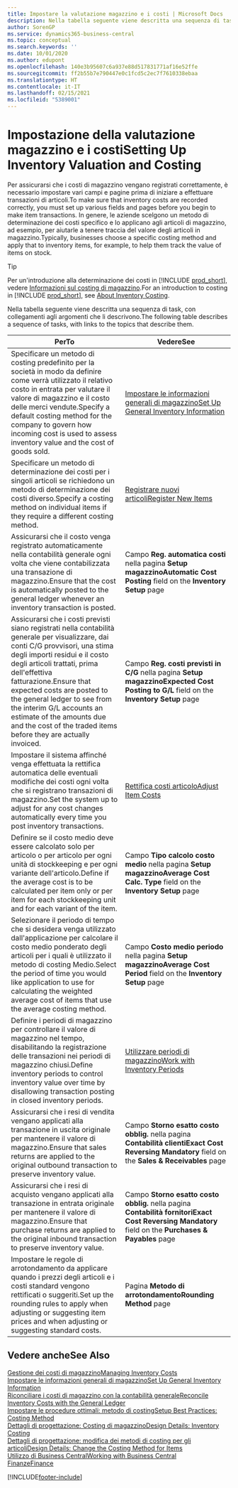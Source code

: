 ```yaml
---
title: Impostare la valutazione magazzino e i costi | Microsoft Docs
description: Nella tabella seguente viene descritta una sequenza di task, con collegamenti agli argomenti che li descrivono.
author: SorenGP
ms.service: dynamics365-business-central
ms.topic: conceptual
ms.search.keywords: ''
ms.date: 10/01/2020
ms.author: edupont
ms.openlocfilehash: 140e3b95607c6a937e88d517831771af16e52ffe
ms.sourcegitcommit: ff2b55b7e790447e0c1fcd5c2ec7f7610338ebaa
ms.translationtype: HT
ms.contentlocale: it-IT
ms.lasthandoff: 02/15/2021
ms.locfileid: "5389001"
---
```

# <a name="setting-up-inventory-valuation-and-costing"></a><span data-ttu-id="a0300-103">Impostazione della valutazione magazzino e i costi</span><span class="sxs-lookup"><span data-stu-id="a0300-103">Setting Up Inventory Valuation and Costing</span></span>

<span data-ttu-id="a0300-104">Per assicurarsi che i costi di magazzino vengano registrati correttamente, è necessario impostare vari campi e pagine prima di iniziare a effettuare transazioni di articoli.</span><span class="sxs-lookup"><span data-stu-id="a0300-104">To make sure that inventory costs are recorded correctly, you must set up various fields and pages before you begin to make item transactions.</span></span> <span data-ttu-id="a0300-105">In genere, le aziende scelgono un metodo di determinazione dei costi specifico e lo applicano agli articoli di magazzino, ad esempio, per aiutarle a tenere traccia del valore degli articoli in magazzino.</span><span class="sxs-lookup"><span data-stu-id="a0300-105">Typically, businesses choose a specific costing method and apply that to inventory items, for example, to help them track the value of items on stock.</span></span>  

> [!TIP]
> <span data-ttu-id="a0300-106">Per un'introduzione alla determinazione dei costi in [!INCLUDE [prod_short](includes/prod_short.md)], vedere [Informazioni sul costing di magazzino](finance-learn-about-costing.md).</span><span class="sxs-lookup"><span data-stu-id="a0300-106">For an introduction to costing in [!INCLUDE [prod_short](includes/prod_short.md)], see [About Inventory Costing](finance-learn-about-costing.md).</span></span>

<span data-ttu-id="a0300-107">Nella tabella seguente viene descritta una sequenza di task, con collegamenti agli argomenti che li descrivono.</span><span class="sxs-lookup"><span data-stu-id="a0300-107">The following table describes a sequence of tasks, with links to the topics that describe them.</span></span>

|<span data-ttu-id="a0300-108">**Per**</span><span class="sxs-lookup"><span data-stu-id="a0300-108">**To**</span></span>|<span data-ttu-id="a0300-109">**Vedere**</span><span class="sxs-lookup"><span data-stu-id="a0300-109">**See**</span></span>|  
|------------|-------------|
|<span data-ttu-id="a0300-110">Specificare un metodo di costing predefinito per la società in modo da definire come verrà utilizzato il relativo costo in entrata per valutare il valore di magazzino e il costo delle merci vendute.</span><span class="sxs-lookup"><span data-stu-id="a0300-110">Specify a default costing method for the company to govern how incoming cost is used to assess inventory value and the cost of goods sold.</span></span>|[<span data-ttu-id="a0300-111">Impostare le informazioni generali di magazzino</span><span class="sxs-lookup"><span data-stu-id="a0300-111">Set Up General Inventory Information</span></span>](inventory-how-setup-general.md)|  
|<span data-ttu-id="a0300-112">Specificare un metodo di determinazione dei costi per i singoli articoli se richiedono un metodo di determinazione dei costi diverso.</span><span class="sxs-lookup"><span data-stu-id="a0300-112">Specify a costing method on individual items if they require a different costing method.</span></span>|[<span data-ttu-id="a0300-113">Registrare nuovi articoli</span><span class="sxs-lookup"><span data-stu-id="a0300-113">Register New Items</span></span>](inventory-how-register-new-items.md)|  
|<span data-ttu-id="a0300-114">Assicurarsi che il costo venga registrato automaticamente nella contabilità generale ogni volta che viene contabilizzata una transazione di magazzino.</span><span class="sxs-lookup"><span data-stu-id="a0300-114">Ensure that the cost is automatically posted to the general ledger whenever an inventory transaction is posted.</span></span>|<span data-ttu-id="a0300-115">Campo **Reg. automatica costi** nella pagina **Setup magazzino**</span><span class="sxs-lookup"><span data-stu-id="a0300-115">**Automatic Cost Posting** field on the **Inventory Setup** page</span></span>|  
|<span data-ttu-id="a0300-116">Assicurarsi che i costi previsti siano registrati nella contabilità generale per visualizzare, dai conti C/G provvisori, una stima degli importi residui e il costo degli articoli trattati, prima dell'effettiva fatturazione.</span><span class="sxs-lookup"><span data-stu-id="a0300-116">Ensure that expected costs are posted to the general ledger to see from the interim G/L accounts an estimate of the amounts due and the cost of the traded items before they are actually invoiced.</span></span>|<span data-ttu-id="a0300-117">Campo **Reg. costi previsti in C/G** nella pagina **Setup magazzino**</span><span class="sxs-lookup"><span data-stu-id="a0300-117">**Expected Cost Posting to G/L** field on the **Inventory Setup** page</span></span>|  
|<span data-ttu-id="a0300-118">Impostare il sistema affinché venga effettuata la rettifica automatica delle eventuali modifiche dei costi ogni volta che si registrano transazioni di magazzino.</span><span class="sxs-lookup"><span data-stu-id="a0300-118">Set the system up to adjust for any cost changes automatically every time you post inventory transactions.</span></span>|[<span data-ttu-id="a0300-119">Rettifica costi articolo</span><span class="sxs-lookup"><span data-stu-id="a0300-119">Adjust Item Costs</span></span>](inventory-how-adjust-item-costs.md)|  
|<span data-ttu-id="a0300-120">Definire se il costo medio deve essere calcolato solo per articolo o per articolo per ogni unità di stockkeeping e per ogni variante dell'articolo.</span><span class="sxs-lookup"><span data-stu-id="a0300-120">Define if the average cost is to be calculated per item only or per item for each stockkeeping unit and for each variant of the item.</span></span>|<span data-ttu-id="a0300-121">Campo **Tipo calcolo costo medio** nella pagina **Setup magazzino**</span><span class="sxs-lookup"><span data-stu-id="a0300-121">**Average Cost Calc. Type** field on the **Inventory Setup** page</span></span>|  
|<span data-ttu-id="a0300-122">Selezionare il periodo di tempo che si desidera venga utilizzato dall'applicazione per calcolare il costo medio ponderato degli articoli per i quali è utilizzato il metodo di costing Medio.</span><span class="sxs-lookup"><span data-stu-id="a0300-122">Select the period of time you would like application to use for calculating the weighted average cost of items that use the average costing method.</span></span>|<span data-ttu-id="a0300-123">Campo **Costo medio periodo** nella pagina **Setup magazzino**</span><span class="sxs-lookup"><span data-stu-id="a0300-123">**Average Cost Period** field on the **Inventory Setup** page</span></span>|  
|<span data-ttu-id="a0300-124">Definire i periodi di magazzino per controllare il valore di magazzino nel tempo, disabilitando la registrazione delle transazioni nei periodi di magazzino chiusi.</span><span class="sxs-lookup"><span data-stu-id="a0300-124">Define inventory periods to control inventory value over time by disallowing transaction posting in closed inventory periods.</span></span>|[<span data-ttu-id="a0300-125">Utilizzare periodi di magazzino</span><span class="sxs-lookup"><span data-stu-id="a0300-125">Work with Inventory Periods</span></span>](finance-how-to-work-with-inventory-periods.md)|  
|<span data-ttu-id="a0300-126">Assicurarsi che i resi di vendita vengano applicati alla transazione in uscita originale per mantenere il valore di magazzino.</span><span class="sxs-lookup"><span data-stu-id="a0300-126">Ensure that sales returns are applied to the original outbound transaction to preserve inventory value.</span></span>|<span data-ttu-id="a0300-127">Campo **Storno esatto costo obblig.** nella pagina **Contabilità clienti**</span><span class="sxs-lookup"><span data-stu-id="a0300-127">**Exact Cost Reversing Mandatory** field on the **Sales & Receivables** page</span></span>|  
|<span data-ttu-id="a0300-128">Assicurarsi che i resi di acquisto vengano applicati alla transazione in entrata originale per mantenere il valore di magazzino.</span><span class="sxs-lookup"><span data-stu-id="a0300-128">Ensure that purchase returns are applied to the original inbound transaction to preserve inventory value.</span></span>|<span data-ttu-id="a0300-129">Campo **Storno esatto costo obblig.** nella pagina **Contabilità fornitori**</span><span class="sxs-lookup"><span data-stu-id="a0300-129">**Exact Cost Reversing Mandatory** field on the **Purchases & Payables** page</span></span>|
|<span data-ttu-id="a0300-130">Impostare le regole di arrotondamento da applicare quando i prezzi degli articoli e i costi standard vengono rettificati o suggeriti.</span><span class="sxs-lookup"><span data-stu-id="a0300-130">Set up the rounding rules to apply when adjusting or suggesting item prices and when adjusting or suggesting standard costs.</span></span>|<span data-ttu-id="a0300-131">Pagina **Metodo di arrotondamento**</span><span class="sxs-lookup"><span data-stu-id="a0300-131">**Rounding Method** page</span></span>|  

## <a name="see-also"></a><span data-ttu-id="a0300-132">Vedere anche</span><span class="sxs-lookup"><span data-stu-id="a0300-132">See Also</span></span>

[<span data-ttu-id="a0300-133">Gestione dei costi di magazzino</span><span class="sxs-lookup"><span data-stu-id="a0300-133">Managing Inventory Costs</span></span>](finance-manage-inventory-costs.md)  
[<span data-ttu-id="a0300-134">Impostare le informazioni generali di magazzino</span><span class="sxs-lookup"><span data-stu-id="a0300-134">Set Up General Inventory Information</span></span>](inventory-how-setup-general.md)  
[<span data-ttu-id="a0300-135">Riconciliare i costi di magazzino con la contabilità generale</span><span class="sxs-lookup"><span data-stu-id="a0300-135">Reconcile Inventory Costs with the General Ledger</span></span>](finance-how-to-post-inventory-costs-to-the-general-ledger.md)  
[<span data-ttu-id="a0300-136">Impostare le procedure ottimali: metodo di costing</span><span class="sxs-lookup"><span data-stu-id="a0300-136">Setup Best Practices: Costing Method</span></span>](setup-best-practices-costing-method.md)  
[<span data-ttu-id="a0300-137">Dettagli di progettazione: Costing di magazzino</span><span class="sxs-lookup"><span data-stu-id="a0300-137">Design Details: Inventory Costing</span></span>](design-details-inventory-costing.md)  
[<span data-ttu-id="a0300-138">Dettagli di progettazione: modifica dei metodi di costing per gli articoli</span><span class="sxs-lookup"><span data-stu-id="a0300-138">Design Details: Change the Costing Method for Items</span></span>](design-details-changing-costing-methods.md)  
[<span data-ttu-id="a0300-139">Utilizzo di Business Central</span><span class="sxs-lookup"><span data-stu-id="a0300-139">Working with Business Central</span></span>](ui-work-product.md)  
[<span data-ttu-id="a0300-140">Finanze</span><span class="sxs-lookup"><span data-stu-id="a0300-140">Finance</span></span>](finance.md)  


[!INCLUDE[footer-include](includes/footer-banner.md)]
